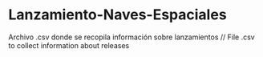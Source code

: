 # Lanzamiento-Naves-Espaciales
Archivo .csv donde se recopila información sobre lanzamientos // File .csv to collect information about releases
